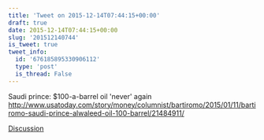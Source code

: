 ```yaml
---
title: 'Tweet on 2015-12-14T07:44:15+00:00'
draft: true
date: 2015-12-14T07:44:15+00:00
slug: '201512140744'
is_tweet: true
tweet_info:
  id: '676185895330906112'
  type: 'post'
  is_thread: False
---
```




Saudi prince: $100-a-barrel oil 'never' again <http://www.usatoday.com/story/money/columnist/bartiromo/2015/01/11/bartiromo-saudi-prince-alwaleed-oil-100-barrel/21484911/>

[Discussion](https://x.com/sytelus/status/676185895330906112)

